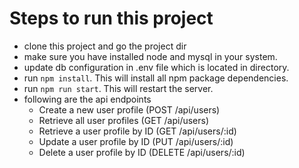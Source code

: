 # Steps to run this project
 - clone this project and go the project dir
 - make sure you have installed node and mysql in your system.
 - update db configuration in .env file which is located in directory.
 - run `npm install`. This will install all npm package dependencies.
 - run `npm run start`. This will restart the server.
 - following are the api endpoints
    - Create a new user profile (POST /api/users)
    - Retrieve all user profiles (GET /api/users)
    - Retrieve a user profile by ID (GET /api/users/:id)
    - Update a user profile by ID (PUT /api/users/:id)
    - Delete a user profile by ID (DELETE /api/users/:id)
   
